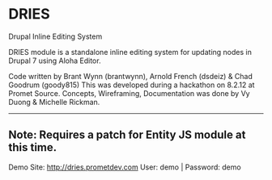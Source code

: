DRIES
=====

Drupal Inline Editing System

DRIES module is a standalone inline editing system for updating nodes in Drupal 7 using Aloha Editor.

Code written by Brant Wynn (brantwynn), Arnold French (dsdeiz) & Chad Goodrum (goody815)
This was developed during a hackathon on 8.2.12 at Promet Source.
Concepts, Wireframing, Documentation was done by Vy Duong & Michelle Rickman. 

----
Note:  Requires a patch for Entity JS module at this time.
----

Demo Site:  http://dries.prometdev.com
User: demo | Password: demo
